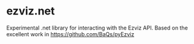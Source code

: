 # ezviz.net
Experimental .net library for interacting with the Ezviz API. Based on the excellent work in https://github.com/BaQs/pyEzviz
